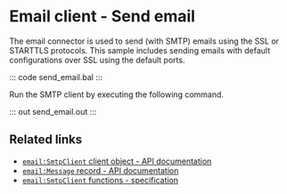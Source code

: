 # Email client - Send email

The email connector is used to send (with SMTP) emails using the SSL or STARTTLS protocols. This sample includes sending emails with default configurations over SSL using the default ports.

::: code send_email.bal :::

Run the SMTP client by executing the following command.

::: out send_email.out :::

## Related links
- [`email:SmtpClient` client object - API documentation](https://lib.ballerina.io/ballerina/email/latest/clients/SmtpClient)
- [`email:Message` record - API documentation](https://lib.ballerina.io/ballerina/email/latest/records/Message)
- [`email:SmtpClient` functions - specification](https://ballerina.io/spec/email/#31-smtp-client)
